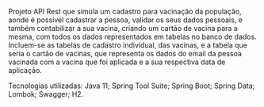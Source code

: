 Projeto API Rest que simula um cadastro para vacinação da população, aonde é possível cadastrar a pessoa, validar os seus dados pessoais, e também contabilizar a sua vacina, 
criando um cartão de vacina para a mesma, com todos os dados representados em tabelas no banco de dados. Incluem-se as tabelas de cadastro individual, das vacinas, e a tabela 
que seria o cartão de vacinas, que representa os dados do email da pessoa vacinada com a vacina que foi aplicada e a sua respectiva data de aplicação.

Tecnologias utilizadas: Java 11; Spring Tool Suite; Spring Boot; Spring Data; Lombok; Swagger; H2.
